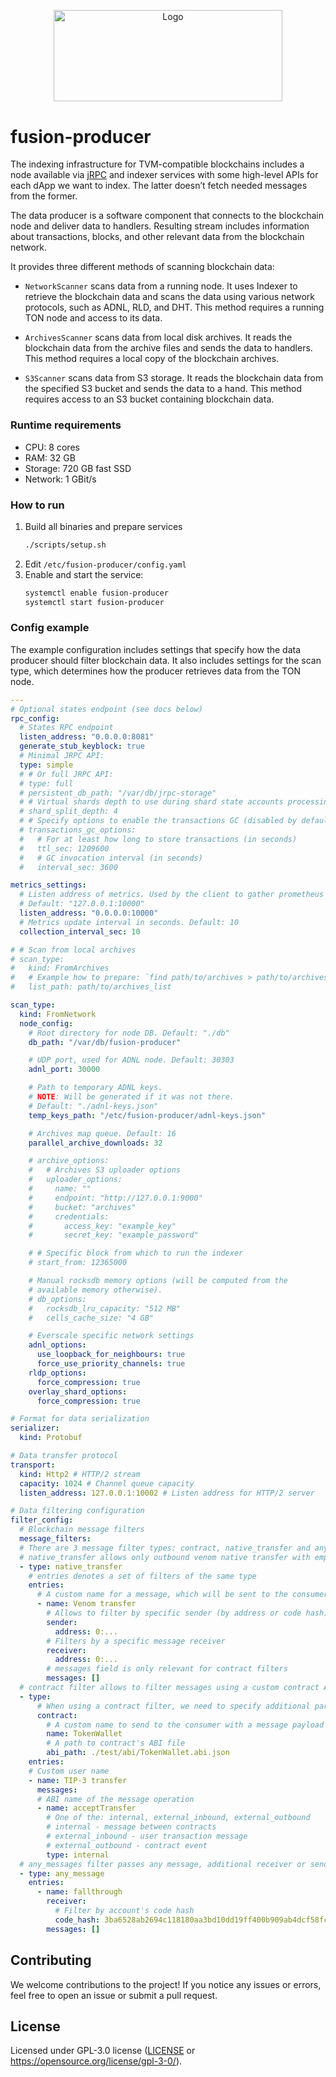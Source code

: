 <p align="center">
  <a href="https://github.com/venom-blockchain/developer-program">
    <img src="https://raw.githubusercontent.com/venom-blockchain/developer-program/main/vf-dev-program.png" alt="Logo" width="366.8" height="146.4">
  </a>
</p>

# fusion-producer

The indexing infrastructure for TVM-compatible blockchains includes a node
available via [jRPC](https://github.com/broxus/everscale-jrpc) and indexer
services with some high-level APIs for each dApp we want to index. The latter
doesn’t fetch needed messages from the former.

The data producer is a software component that connects to the blockchain node
and deliver data to handlers. Resulting stream includes information
about transactions, blocks, and other relevant data from the blockchain network.

It provides three different methods of scanning blockchain data:

- `NetworkScanner` scans data from a running node. It uses Indexer to retrieve
  the blockchain data and scans the data using various network protocols, such
  as ADNL, RLD, and DHT. This
  method requires a running TON node and access to its data.

- `ArchivesScanner` scans data from local disk archives. It reads the blockchain
  data from the archive files and sends the data to handlers. This method
  requires a local copy of the blockchain archives.

- `S3Scanner` scans data from S3 storage. It reads the blockchain data from the
  specified S3 bucket and sends the data to a hand. This method requires
  access to an S3 bucket containing blockchain data.

### Runtime requirements

- CPU: 8 cores
- RAM: 32 GB
- Storage: 720 GB fast SSD
- Network: 1 GBit/s

### How to run

1. Build all binaries and prepare services
   ```bash
   ./scripts/setup.sh
   ```
2. Edit `/etc/fusion-producer/config.yaml`
3. Enable and start the service:
   ```bash
   systemctl enable fusion-producer
   systemctl start fusion-producer
   ```

### Config example

The example configuration includes settings that specify how the data producer should filter blockchain data. It also includes settings for the scan type, which
determines how the producer retrieves data from the TON node.

```yaml
---
# Optional states endpoint (see docs below)
rpc_config:
  # States RPC endpoint
  listen_address: "0.0.0.0:8081"
  generate_stub_keyblock: true
  # Minimal JRPC API:
  type: simple
  # # Or full JRPC API:
  # type: full
  # persistent_db_path: "/var/db/jrpc-storage"
  # # Virtual shards depth to use during shard state accounts processing
  # shard_split_depth: 4
  # # Specify options to enable the transactions GC (disabled by default)
  # transactions_gc_options:
  #   # For at least how long to store transactions (in seconds)
  #   ttl_sec: 1209600
  #   # GC invocation interval (in seconds)
  #   interval_sec: 3600

metrics_settings:
  # Listen address of metrics. Used by the client to gather prometheus metrics.
  # Default: "127.0.0.1:10000"
  listen_address: "0.0.0.0:10000"
  # Metrics update interval in seconds. Default: 10
  collection_interval_sec: 10

# # Scan from local archives
# scan_type:
#   kind: FromArchives
#   # Example how to prepare: `find path/to/archives > path/to/archives_list`
#   list_path: path/to/archives_list

scan_type:
  kind: FromNetwork
  node_config:
    # Root directory for node DB. Default: "./db"
    db_path: "/var/db/fusion-producer"

    # UDP port, used for ADNL node. Default: 30303
    adnl_port: 30000

    # Path to temporary ADNL keys.
    # NOTE: Will be generated if it was not there.
    # Default: "./adnl-keys.json"
    temp_keys_path: "/etc/fusion-producer/adnl-keys.json"

    # Archives map queue. Default: 16
    parallel_archive_downloads: 32

    # archive_options:
    #   # Archives S3 uploader options
    #   uploader_options:
    #     name: ""
    #     endpoint: "http://127.0.0.1:9000"
    #     bucket: "archives"
    #     credentials:
    #       access_key: "example_key"
    #       secret_key: "example_password"

    # # Specific block from which to run the indexer
    # start_from: 12365000

    # Manual rocksdb memory options (will be computed from the
    # available memory otherwise).
    # db_options:
    #   rocksdb_lru_capacity: "512 MB"
    #   cells_cache_size: "4 GB"

    # Everscale specific network settings
    adnl_options:
      use_loopback_for_neighbours: true
      force_use_priority_channels: true
    rldp_options:
      force_compression: true
    overlay_shard_options:
      force_compression: true

# Format for data serialization
serializer:
  kind: Protobuf

# Data transfer protocol
transport:
  kind: Http2 # HTTP/2 stream
  capacity: 1024 # Channel queue capacity
  listen_address: 127.0.0.1:10002 # Listen address for HTTP/2 server

# Data filtering configuration
filter_config:
  # Blockchain message filters
  message_filters:
  # There are 3 message filter types: contract, native_transfer and any_message
  # native_transfer allows only outbound venom native transfer with empty message body
  - type: native_transfer
    # entries denotes a set of filters of the same type
    entries:
      # A custom name for a message, which will be sent to the consumer
      - name: Venom transfer
        # Allows to filter by specific sender (by address or code hash)
        sender:
          address: 0:...
        # Filters by a specific message receiver
        receiver:
          address: 0:...
        # messages field is only relevant for contract filters 
        messages: []
  # contract filter allows to filter messages using a custom contract ABI
  - type:
      # When using a contract filter, we need to specify additional parameters
      contract:
        # A custom name to send to the consumer with a message payload
        name: TokenWallet
        # A path to contract's ABI file
        abi_path: ./test/abi/TokenWallet.abi.json
    entries:
    # Custom user name
    - name: TIP-3 transfer
      messages:
      # ABI name of the message operation
      - name: acceptTransfer
        # One of the: internal, external_inbound, external_outbound
        # internal - message between contracts
        # external_inbound - user transaction message
        # external_outbound - contract event
        type: internal
  # any_messages filter passes any message, additional receiver or sender filtering is advised
  - type: any_message
    entries:
      - name: fallthrough
        receiver:
          # Filter by account's code hash
          code_hash: 3ba6528ab2694c118180aa3bd10dd19ff400b909ab4dcf58fc69925b2c7b12a6
        messages: []
```

## Contributing

We welcome contributions to the project! If you notice any issues or errors, feel free to open an issue or submit a pull request.

## License

Licensed under GPL-3.0 license ([LICENSE](/LICENSE) or https://opensource.org/license/gpl-3-0/).
